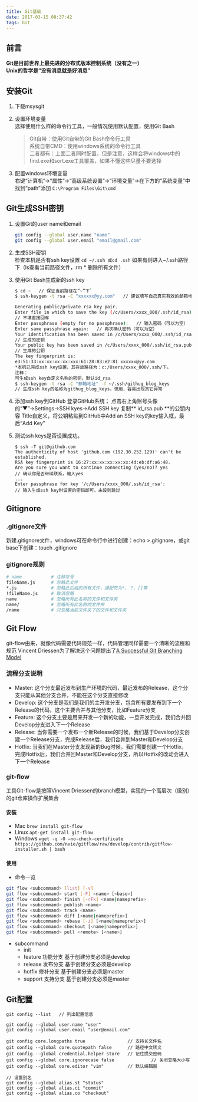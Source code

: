 ```yaml
---
title: Git基础
date: 2017-03-15 08:37:42
tags: Git 
---
```


## 前言
**Git是目前世界上最先进的分布式版本控制系统（没有之一）**  
**Unix的哲学是“没有消息就是好消息”**  

## 安装Git
1. 下载msysgit
2. 设置环境变量  
    选择使用什么样的命令行工具，一般情况使用默认配置，使用Git Bash  

    > Git自带：使用Git自带的Git Bash命令行工具  
    > 系统自带CMD：使用windows系统的命令行工具  
    > 二者都有：上面二者同时配置，但是注意，这样会将windows中的find.exe和sort.exe工具覆盖，如果不懂这些尽量不要选择  

3. 配置windows环境变量  
右键“计算机”->“属性”->“高级系统设置”->“环境变量”->在下方的“系统变量”中找到“path”添加
`C:\Program Files\Git\cmd`

## Git生成SSH密钥
1. 设置Git的user name和email  
    ```bash
    git config --global user.name "name"
    git config --global user.email "email@gmail.com"
    ```

2. 生成SSH密钥  
    检查本机是否有ssh key设置
    `cd ~/.ssh 或cd .ssh`
    如果有则进入~/.ssh路径下（ls查看当前路径文件，rm * 删除所有文件）

3. 使用Git Bash生成新的ssh key  
    ```bash
    $ cd ~   // 保证当前路径在”~”下`
    $ ssh-keygen -t rsa -C "xxxxxx@yy.com"   // 建议填写自己真实有效的邮箱地址

    Generating public/private rsa key pair.
    Enter file in which to save the key (/c/Users/xxxx_000/.ssh/id_rsa):   
    // 不填直接回车
    Enter passphrase (empty for no passphrase):   // 输入密码（可以为空）
    Enter same passphrase again:   // 再次确认密码（可以为空）
    Your identification has been saved in /c/Users/xxxx_000/.ssh/id_rsa.   
    // 生成的密钥
    Your public key has been saved in /c/Users/xxxx_000/.ssh/id_rsa.pub. 
    // 生成的公钥
    The key fingerprint is:
    e3:51:33:xx:xx:xx:xx:xxx:61:28:83:e2:81 xxxxxx@yy.com
    *本机已完成ssh key设置，其存放路径为：c:/Users/xxxx_000/.ssh/下。
    注释：
    可生成ssh key自定义名称的密钥，默认id_rsa
    $ ssh-keygen -t rsa -C "邮箱地址" -f ~/.ssh/githug_blog_keys 
    // 生成ssh key的名称为githug_blog_keys，慎用，容易出现其它异常
    ```

4. 添加ssh key到GitHub
    登录GitHub系统；
    点击右上角账号头像的“▼”→Settings→SSH kyes→Add SSH key
    复制** id_rsa.pub **的公钥内容
    Title自定义，将公钥粘贴到GitHub中Add an SSH key的key输入框，最后“Add Key”

5. 测试ssh keys是否设置成功。
    ```
    $ ssh -T git@github.com
    The authenticity of host 'github.com (192.30.252.129)' can't be established.
    RSA key fingerprint is 16:27:xx:xx:xx:xx:xx:4d:eb:df:a6:48.
    Are you sure you want to continue connecting (yes/no)? yes 
    // 确认你是否继续联系，输入yes
    ...
    Enter passphrase for key '/c/Users/xxxx_000/.ssh/id_rsa':  
    // 输入生成ssh key时设置的密码即可，未设则跳过
    ```

## Gitignore

### .gitignore文件
新建.gitignore文件，windows可在命令行中进行创建：echo >.gitignore，或git base下创建：touch .gitignore

### gitignore规则
```bash
# name           # 注释符号
fileName.js      # 忽略此文件
*.js             # 忽略此后缀的所有文件，通配符为*、？、[]等
!fileName.js     # 取消忽略
name             # 忽略所有此名称的文件和文件夹
name/            # 忽略所有此名称的文件夹
/name            # 只忽略当前文件夹下的文件和文件夹
```

## Git Flow
git-flow由来，就像代码需要代码规范一样，代码管理同样需要一个清晰的流程和规范
Vincent Driessen为了解决这个问题提出了[A Successful Git Branching Model](http://nvie.com/posts/a-successful-git-branching-model/)

### 流程分支说明
- Master: 这个分支最近发布到生产环境的代码，最近发布的Release，这个分支只能从其他分支合并，不能在这个分支直接修改
- Develop: 这个分支是我们是我们的主开发分支，包含所有要发布到下一个Release的代码，这个主要合并与其他分支，比如Feature分支
- Feature: 这个分支主要是用来开发一个新的功能，一旦开发完成，我们合并回Develop分支进入下一个Release
- Release: 当你需要一个发布一个新Release的时候，我们基于Develop分支创建一个Release分支，完成Release后，我们合并到Master和Develop分支
- Hotfix: 当我们在Master分支发现新的Bug时候，我们需要创建一个Hotfix，完成Hotfix后，我们合并回Master和Develop分支，所以Hotfix的改动会进入下一个Release

### git-flow
工具Git-flow是按照Vincent Driessen的branch模型，实现的一个高层次（级别）的git仓库操作扩展集合

#### 安装
- Mac
`brew install git-flow`
- Linux
`apt-get install git-flow`
- Windows
`wget -q -O –no-check-certificate https://github.com/nvie/gitflow/raw/develop/contrib/gitflow-installer.sh | bash`

#### 使用
- 命令一览
```bash
git flow <subcommand> [list] [-v]
git flow <subcommand> start [-F] <name> [<base>]
git flow <subcommand> finish [-rFk] <name|nameprefix>
git flow <subcommand> publish <name>
git flow <subcommand> track <name>
git flow <subcommand> diff [<name|nameprefix>]
git flow <subcommand> rebase [-i] [<name|nameprefix>]
git flow <subcommand> checkout [<name|nameprefix>]
git flow <subcommand> pull <remote> [<name>]

```
- subcommand
    + init
    + feature
        功能分支
        基于创建分支必须是develop
    + release
        发布分支
        基于创建分支必须是develop
    + hotfix
        修补分支
        基于创建分支必须是master
    + support
        支持分支
        基于创建分支必须是master

## Git配置
```
git config --list   // 列出配置信息

git config --global user.name "user"  
git config --global user.email "user@email.com"

git config core.longpaths true                // 支持长文件名     
git config --global core.quotepath false      // 路径中文转义
git config --global credential.helper store   // 记住提交密码
git config --global core.ignorecase false              // 关闭忽略大小写
git config --global core.editor "vim"         // 默认编辑器  

// 设置别名
git config --global alias.st "status" 
git config --global alias.ci "commit" 
git config --global alias.co "checkout"

```


